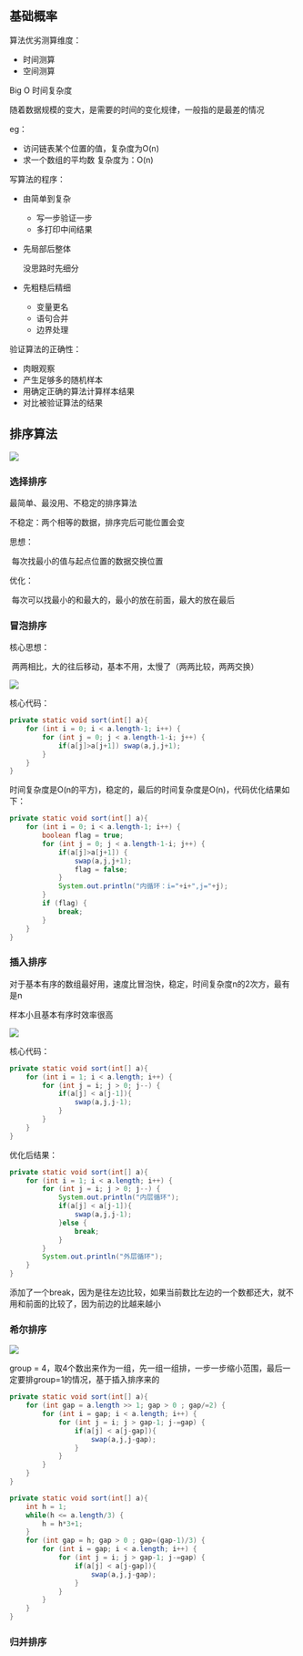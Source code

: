 ## 基础概率

算法优劣测算维度：

+ 时间测算
+ 空间测算

Big O  时间复杂度

随着数据规模的变大，是需要的时间的变化规律，一般指的是最差的情况

eg：

+ 访问链表某个位置的值，复杂度为O(n)
+ 求一个数组的平均数 复杂度为：O(n)

写算法的程序：

+ 由简单到复杂

  + 写一步验证一步
  + 多打印中间结果

+ 先局部后整体

  没思路时先细分

+ 先粗糙后精细

  + 变量更名
  + 语句合并
  + 边界处理

验证算法的正确性：

+ 肉眼观察
+ 产生足够多的随机样本
+ 用确定正确的算法计算样本结果
+ 对比被验证算法的结果

## 排序算法

![](./res/常见算法的时间复杂度.png)

### 选择排序

最简单、最没用、不稳定的排序算法

不稳定：两个相等的数据，排序完后可能位置会变

思想：

​	每次找最小的值与起点位置的数据交换位置

优化：

​	每次可以找最小的和最大的，最小的放在前面，最大的放在最后

### 冒泡排序

核心思想：

​	两两相比，大的往后移动，基本不用，太慢了（两两比较，两两交换）

![](./res/冒泡排序.png)

核心代码：

```java
private static void sort(int[] a){
    for (int i = 0; i < a.length-1; i++) {
        for (int j = 0; j < a.length-1-i; j++) {
            if(a[j]>a[j+1]) swap(a,j,j+1);
        }
    }
}
```

时间复杂度是O(n的平方)，稳定的，最后的时间复杂度是O(n)，代码优化结果如下：

```java
private static void sort(int[] a){
    for (int i = 0; i < a.length-1; i++) {
        boolean flag = true;
        for (int j = 0; j < a.length-1-i; j++) {
            if(a[j]>a[j+1]) {
                swap(a,j,j+1);
                flag = false;
            }
            System.out.println("内循环：i="+i+",j="+j);
        }
        if (flag) {
            break;
        }
    }
}
```

### 插入排序

对于基本有序的数组最好用，速度比冒泡快，稳定，时间复杂度n的2次方，最有是n

样本小且基本有序时效率很高

![](./res/插入排序.png)

核心代码：

```java
private static void sort(int[] a){
    for (int i = 1; i < a.length; i++) {
        for (int j = i; j > 0; j--) {
            if(a[j] < a[j-1]){
                swap(a,j,j-1);
            }
        }
    }
}
```

优化后结果：

```java
private static void sort(int[] a){
    for (int i = 1; i < a.length; i++) {
        for (int j = i; j > 0; j--) {
            System.out.println("内层循环");
            if(a[j] < a[j-1]){
                swap(a,j,j-1);
            }else {
                break;
            }
        }
        System.out.println("外层循环");
    }
}
```

添加了一个break，因为是往左边比较，如果当前数比左边的一个数都还大，就不用和前面的比较了，因为前边的比越来越小

### 希尔排序

![](./res/希尔排序.png)

group = 4，取4个数出来作为一组，先一组一组排，一步一步缩小范围，最后一定要排group=1的情况，基于插入排序来的 

```java
private static void sort(int[] a){
    for (int gap = a.length >> 1; gap > 0 ; gap/=2) {
        for (int i = gap; i < a.length; i++) {
            for (int j = i; j > gap-1; j-=gap) {
                if(a[j] < a[j-gap]){
                    swap(a,j,j-gap);
                }
            }
        }
    }
}
```

```java
private static void sort(int[] a){
    int h = 1;
    while(h <= a.length/3) {
        h = h*3+1;
    }
    for (int gap = h; gap > 0 ; gap=(gap-1)/3) {
        for (int i = gap; i < a.length; i++) {
            for (int j = i; j > gap-1; j-=gap) {
                if(a[j] < a[j-gap]){
                    swap(a,j,j-gap);
                }
            }
        }
    }
}
```

### 归并排序

